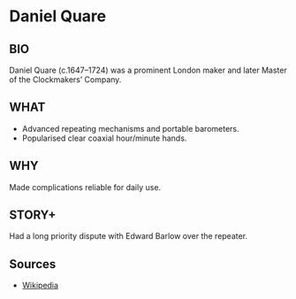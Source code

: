 ---
---
# Daniel Quare

## BIO
Daniel Quare (c.1647–1724) was a prominent London maker and later Master of the Clockmakers’ Company.

## WHAT
- Advanced repeating mechanisms and portable barometers.
- Popularised clear coaxial hour/minute hands.

## WHY
Made complications reliable for daily use.

## STORY+
Had a long priority dispute with Edward Barlow over the repeater.

## Sources

- [Wikipedia](https://en.wikipedia.org/wiki/Daniel_Quare)
